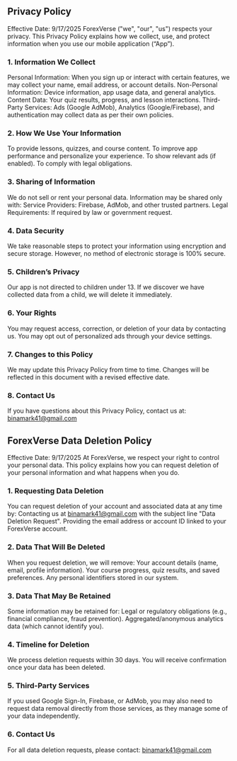 ## Privacy Policy
Effective Date: 9/17/2025
ForexVerse ("we", "our", "us") respects your privacy. This Privacy Policy explains how we collect, use, and protect information when you use our mobile application (“App”).

### 1. Information We Collect
Personal Information: When you sign up or interact with certain features, we may collect your name, email address, or account details.
Non-Personal Information: Device information, app usage data, and general analytics.
Content Data: Your quiz results, progress, and lesson interactions.
Third-Party Services: Ads (Google AdMob), Analytics (Google/Firebase), and authentication may collect data as per their own policies.

### 2. How We Use Your Information
To provide lessons, quizzes, and course content.
To improve app performance and personalize your experience.
To show relevant ads (if enabled).
To comply with legal obligations.

### 3. Sharing of Information
We do not sell or rent your personal data. Information may be shared only with:
Service Providers: Firebase, AdMob, and other trusted partners.
Legal Requirements: If required by law or government request.

### 4. Data Security
We take reasonable steps to protect your information using encryption and secure storage. However, no method of electronic storage is 100% secure.

### 5. Children’s Privacy
Our app is not directed to children under 13. If we discover we have collected data from a child, we will delete it immediately.

### 6. Your Rights
You may request access, correction, or deletion of your data by contacting us.
You may opt out of personalized ads through your device settings.

### 7. Changes to this Policy
We may update this Privacy Policy from time to time. Changes will be reflected in this document with a revised effective date.

### 8. Contact Us
If you have questions about this Privacy Policy, contact us at: binamark41@gmail.com


## ForexVerse Data Deletion Policy
Effective Date: 9/17/2025
At ForexVerse, we respect your right to control your personal data. This policy explains how you can request deletion of your personal information and what happens when you do.

### 1. Requesting Data Deletion
You can request deletion of your account and associated data at any time by:
Contacting us at binamark41@gmail.com with the subject line "Data Deletion Request".
Providing the email address or account ID linked to your ForexVerse account.

### 2. Data That Will Be Deleted
When you request deletion, we will remove:
Your account details (name, email, profile information).
Your course progress, quiz results, and saved preferences.
Any personal identifiers stored in our system.

### 3. Data That May Be Retained
Some information may be retained for:
Legal or regulatory obligations (e.g., financial compliance, fraud prevention).
Aggregated/anonymous analytics data (which cannot identify you).

### 4. Timeline for Deletion
We process deletion requests within 30 days.
You will receive confirmation once your data has been deleted.

### 5. Third-Party Services
If you used Google Sign-In, Firebase, or AdMob, you may also need to request data removal directly from those services, as they manage some of your data independently.

### 6. Contact Us
For all data deletion requests, please contact: binamark41@gmail.com
